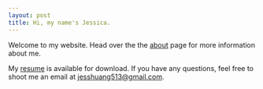 ```yaml
---
layout: post
title: Hi, my name's Jessica.
---
```


Welcome to my website. Head over the the [about](\about) page for more information about me.

My [resume](https://drive.google.com/file/d/1wXWgRH1IlBdwvrLN2Lxe3xLmBo1n5PAU/view?usp=sharing) is available for download. If you have any questions, feel free to shoot me an email at [jesshuang513@gmail.com](mailto:jesshuang513@gmail.com). 
